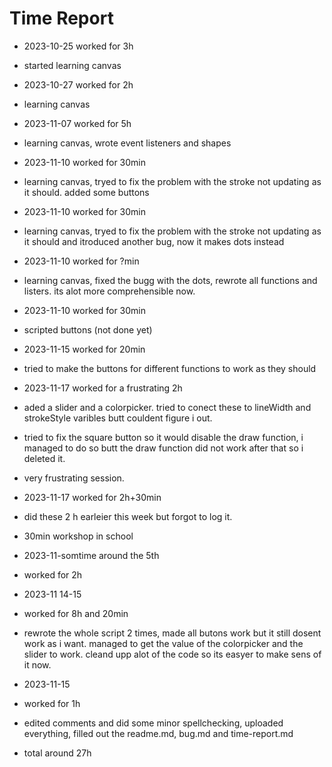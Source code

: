 # Time Report

  - 2023-10-25 worked for 3h
  - started learning canvas
    
  - 2023-10-27 worked for 2h
  - learning canvas

  - 2023-11-07 worked for 5h
  - learning canvas, wrote event listeners and shapes

  - 2023-11-10 worked for 30min
  - learning canvas, tryed to fix the problem with the stroke not updating as it should. added some buttons

  - 2023-11-10 worked for 30min
  - learning canvas, tryed to fix the problem with the stroke not updating as it should and itroduced another bug, now it makes dots instead

  - 2023-11-10 worked for ?min
  - learning canvas, fixed the bugg with the dots, rewrote all functions and listers. its alot more comprehensible now.

  - 2023-11-10 worked for 30min
  - scripted buttons (not done yet)

  - 2023-11-15 worked for 20min
  - tried to make the buttons for different functions to work as they should

  - 2023-11-17 worked for a frustrating 2h
  - aded a slider and a colorpicker. tried to conect these to lineWidth and strokeStyle varibles butt couldent figure i out.
  - tried to fix the square button so it would disable the draw function, i managed to do so butt the draw function did not work after that so i deleted it.
  - very frustrating session.

  - 2023-11-17 worked for 2h+30min
  - did these 2 h earleier this week but forgot to log it.
  - 30min workshop in school

  - 2023-11-somtime around the 5th
  - worked for 2h

  - 2023-11 14-15
  - worked for 8h and 20min
  - rewrote the whole script 2 times, made all butons work but it still dosent work as i want. managed to get the value of the colorpicker and the slider to work. cleand upp alot of the code so its easyer to make sens of it now.

  - 2023-11-15
  - worked for 1h
  - edited comments and did some minor spellchecking, uploaded everything, filled out the readme.md, bug.md and time-report.md 

  - total around 27h

    
